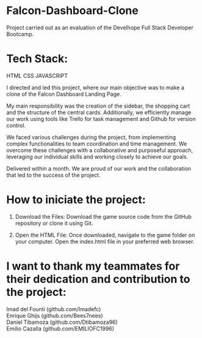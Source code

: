 # Falcon-Dashboard-Clone

Project carried out as an evaluation of the Develhope Full Stack Developer Bootcamp.

# Tech Stack: 
  HTML
  CSS
  JAVASCRIPT

I directed and led this project, where our main objective was to make a clone of the Falcon Dashboard Landing Page.

My main responsibility was the creation of the sidebar, the shopping cart and the structure of the central cards. Additionally, we efficiently manage our work using tools like Trello for task management and Github for version control.

We faced various challenges during the project, from implementing complex functionalities to team coordination and time management. We overcome these challenges with a collaborative and purposeful approach, leveraging our individual skills and working closely to achieve our goals.

Delivered within a month. We are proud of our work and the collaboration that led to the success of the project.

# How to iniciate the project:

  1) Download the Files:
     Download the game source code from the GitHub repository or clone it using Git.

  2) Open the HTML File:
     Once downloaded, navigate to the game folder on your computer. Open the index.html file in your preferred web browser.

# I want to thank my teammates for their dedication and contribution to the project:

Imad del Founti (github.com/Imadefc) </br>
Enrique Ghijs (github.com/Bees7nees) </br>
Daniel Tibamoza (github.com/Dtibamoza96) </br>
Emilio Cazalla (github.com/EMILIOFC1996) </br>
